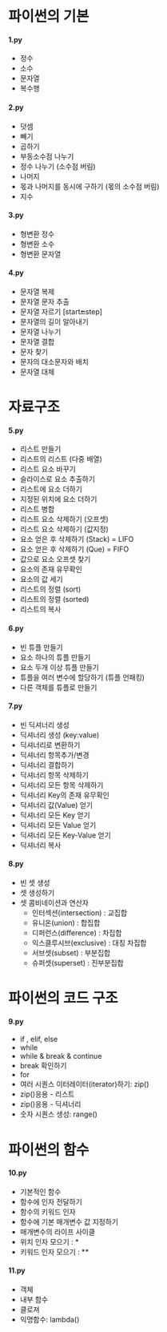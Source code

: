 # 파이썬의 기본
#### 1.py
* 정수
* 소수
* 문자열
* 복수행

#### 2.py
* 덧셈
* 빼기
* 곱하기
* 부동소수점 나누기
* 정수 나누기 (소수점 버림)
* 나머지
* 몫과 나머지를 동시에 구하기 (몫의 소수점 버림)
* 지수

#### 3.py
* 형변환 정수
* 형변환 소수
* 형변환 문자열

#### 4.py
* 문자열 복제
* 문자열 문자 추출
* 문자열 자르기 [start:end:step]
* 문자열의 길이 알아내기
* 문자열 나누기
* 문자열 결합
* 문자 찾기
* 문자의 대소문자와 배치
* 문자열 대체

# 자료구조
#### 5.py
* 리스트 만들기
* 리스트의 리스트 (다중 배열)
* 리스트 요소 바꾸기
* 슬라이스로 요소 추출하기
* 리스트에 요소 더하기
* 지정된 위치에 요소 더하기
* 리스트 병합
* 리스트 요소 삭제하기 (오프셋)
* 리스트 요소 삭제하기 (값지정)
* 요소 얻은 후 삭제하기 (Stack) = LIFO
* 요소 얻은 후 삭제하기 (Que) = FIFO
* 값으로 요소 오프셋 찾기
* 요소의 존재 유무확인
* 요소의 값 세기
* 리스트의 정렬 (sort)
* 리스트의 정렬 (sorted)
* 리스트의 복사

#### 6.py
* 빈 튜플 만들기
* 요소 하나의 튜플 만들기
* 요소 두개 이상 튜플 만들기
* 튜플을 여러 변수에 할당하기 (튜플 언패킹)
* 다른 객체를 튜플로 만들기

#### 7.py
* 빈 딕셔너리 생성
* 딕셔너리 생성 (key:value)
* 딕셔너리로 변환하기
* 딕셔너리 항목추가/변경
* 딕셔너리 결합하기
* 딕셔너리 항목 삭제하기
* 딕셔너리 모든 항목 삭제하기
* 딕셔너리 Key의 존재 유무확인
* 딕셔너리 값(Value) 얻기
* 딕셔너리 모든 Key 얻기
* 딕셔너리 모든 Value 얻기
* 딕셔너리 모든 Key-Value 얻기
* 딕셔너리 복사

#### 8.py
* 빈 셋 생성
* 셋 생성하기
* 셋 콤비네이션과 연산자
    * 인터섹션(intersection) : 교집합
    * 유니온(union) : 합집합
    * 디퍼런스(difference) : 차집합
    * 익스클루시브(exclusive) : 대칭 차집합
    * 서브셋(subset) : 부분집합
    * 슈퍼셋(superset) : 진부분집합

# 파이썬의 코드 구조
#### 9.py
* if , elif,  else
* while
* while & break & continue
* break 확인하기
* for
* 여러 시퀀스 이터레이터(iterator)하기: zip()
* zip()응용 - 리스트
* zip()응용 - 딕셔너리
* 숫자 시퀀스 생성: range()

# 파이썬의 함수
#### 10.py
* 기본적인 함수
* 함수에 인자 전달하기
* 함수의 키워드 인자
* 함수에 기본 매개변수 값 지정하기
* 매개변수의 라이프 사이클
* 위치 인자 모으기 : *
* 키워드 인자 모으기 : **

#### 11.py
* 객체
* 내부 함수
* 클로져
* 익명함수: lambda()